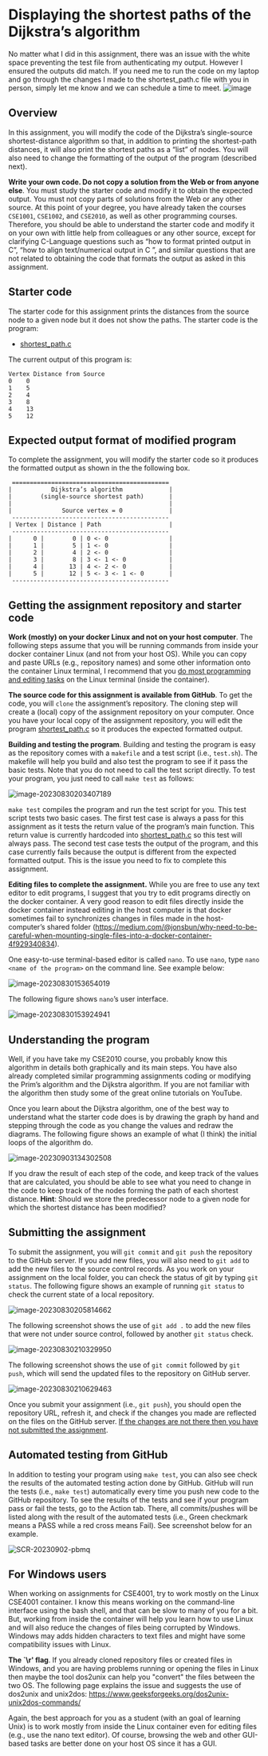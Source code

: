 # Displaying the shortest paths of the Dijkstra’s algorithm

No matter what I did in this assignment, there was an issue with the white space preventing the test file from authenticating my output. However I ensured the outputs did match.
If you need me to run the code on my laptop and go through the changes I made to the shortest_path.c file with you in person, simply let me know and we can schedule a time to meet.
![image](https://github.com/eribeiroClassroom/spring2024-display-shortest-paths-jscalzimarti/assets/125903169/a6f84b5a-5c99-40ce-8dc6-f485389470cb)

## Overview

In this assignment, you will modify the code of the Dijkstra’s single-source shortest-distance algorithm so that, in addition to printing the shortest-path distances, it will also print the shortest paths as a “list” of nodes. You will also need to change the formatting of the output of the program (described next).  

**Write your own code. Do not copy a solution from the Web or from anyone else**. You must study the starter code and modify it to obtain the expected output. You must not copy parts of solutions from the Web or any other source. At this point of your degree, you have already taken the courses `CSE1001`, `CSE1002`, and `CSE2010`, as well as other programming courses. Therefore, you should be able to understand the starter code and modify it on your own with little help from colleagues or any other source, except for clarifying C-Language questions such as “how to format printed output in C”, “how to align text/numerical output in C ”, and similar questions that are not related to obtaining the code that formats the output as asked in this assignment.   

## Starter code

The starter code for this assignment prints the distances from the source node to a given node but it does not show the paths. The starter code is the program: 

- [shortest_path.c](https://github.com/eraldoribeiro/shortestPathAssignment/blob/main/shortest_path.c)

The current output of this program is: 

```shell
Vertex Distance from Source
0 	 0
1 	 5
2 	 4
3 	 8
4 	 13
5 	 12
```

## Expected output format of modified program

To complete the assignment, you will modify the starter code so it produces the formatted output as shown in the the following box. 


```
 ============================================
|           Dijkstra’s algorithm             |
|        (single-source shortest path)       |
|                                            |
|              Source vertex = 0             |
 --------------------------------------------
| Vertex | Distance | Path                   |
 --------------------------------------------
|      0 |        0 | 0 <- 0                 |
|      1 |        5 | 1 <- 0                 |
|      2 |        4 | 2 <- 0                 |
|      3 |        8 | 3 <- 1 <- 0            |
|      4 |       13 | 4 <- 2 <- 0            |
|      5 |       12 | 5 <- 3 <- 1 <- 0       |
 --------------------------------------------
```

## Getting the assignment repository and starter code

**Work (mostly) on your docker Linux and not on your host computer**. The following steps assume that you will be running commands from inside your docker container Linux (and not from your host OS). While you can copy and paste URLs (e.g., repository names) and some other information onto the container Linux terminal, I recommend that you <u>do most programming and editing tasks</u> on the Linux terminal (inside the container). 

**The source code for this assignment is available from GitHub**. To get the code, you will `clone` the assignment’s repository. The cloning step will create a (local) copy of the assignment repository on your computer. Once you have your local copy of the assignment repository, you will edit the program [shortest_path.c](https://github.com/eraldoribeiro/shortestPathAssignment/blob/main/shortest_path.c) so it  produces the expected formatted output. 

**Building and testing the program**. Building and testing the program is easy as the repository comes with a `makefile` and a test script (i.e., `test.sh`). The makefile will help you build and also test the program to see if it pass the basic tests. Note that you do not need to call the test script directly. To test your program, you just need to call `make test` as follows: 

![image-20230830203407189](figs/image-20230830203407189.png)

`make test` compiles the program and run the test script for you. This test script tests two basic cases. The first test case is always a pass for this assignment as it tests the return value of the program’s main function. This return value is currently hardcoded into [shortest_path.c](https://github.com/eraldoribeiro/shortestPathAssignment/blob/main/shortest_path.c) so this test will always pass. The second test case tests the output of the program, and this case currently fails because the output is different from the expected formatted output. This is the issue you need to fix to complete this assignment. 

**Editing files to complete the assignment.** While you are free to use any text editor to edit programs, I suggest that you try to edit programs directly on the docker container. A very good reason to edit files directly inside the docker container instead editing in the host computer is that docker sometimes fail to synchronizes changes in files made in the host-computer’s shared folder (https://medium.com/@jonsbun/why-need-to-be-careful-when-mounting-single-files-into-a-docker-container-4f929340834). 

One easy-to-use terminal-based editor is called `nano`. To use `nano`, type `nano <name of the program>` on the command line. See example below: 

![image-20230830153654019](figs/image-20230830153654019.png) 

The following figure shows `nano`’s user interface. 

![image-20230830153924941](figs/image-20230830153924941.png)

## Understanding the program

Well, if you have take my CSE2010 course, you probably know this algorithm in details both graphically and its main steps. You have also already completed similar programming assignments coding or modifying the Prim’s algorithm and the Dijkstra algorithm. If you are not familiar with the algorithm then study some of the great online tutorials on YouTube. 

Once you learn about the Dijkstra algorithm, one of the best way to understand what the starter code does is by drawing the graph by hand and stepping through the code as you change the values and redraw the diagrams. The following figure shows an example of what (I think) the initial loops of the algorithm do. 

![image-20230903134302508](figs/image-20230903134302508.png)

If you draw the result of each step of the code, and keep track of the values that are calculated, you should be able to see what you need to change in the code to keep track of the nodes forming the path of each shortest distance. **Hint**: Should we store the predecessor node to a given node for which the shortest distance has been modified? 

## Submitting the assignment

To submit the assignment, you will `git commit` and `git push` the repository to the GitHub server. If you add new files, you will also need to `git add` to add the new files to the source control records. As you work on your assignment on the local folder, you can check the status of git by typing `git status`. The following figure shows an example of running `git status` to check the current state of a local repository. 

![image-20230830205814662](figs/image-20230830205814662.png)

The following screenshot shows the use of `git add .` to add the new files that were not under source control, followed by another `git status` check. 

![image-20230830210329950](figs/image-20230830210329950.png)

The following screenshot shows the use of `git commit` followed by `git push`, which will send the updated files to the repository on GitHub server. 

![image-20230830210629463](figs/image-20230830210629463.png)

Once you submit your assignment (i.e., `git push`), you should open the repository URL, refresh it, and check if the changes you made are reflected on the files on the GitHub server. <u>If the changes are not there then you have not submitted the assignment</u>. 

## Automated testing from GitHub

In addition to testing your program using `make test`, you can also see check the results of the automated testing action done by GitHub. GitHub will run the tests (i.e., `make test`) automatically every time you push new code to the GitHub repository. To see the results of the tests and see if your program pass or fail the tests, go to the Action tab. There, all commits/pushes will be listed along with the result of the automated tests (i.e., Green checkmark means a PASS while a red cross means Fail). See screenshot below for an example. 

![SCR-20230902-pbmq](figs/SCR-20230902-pbmq.png)

## For Windows users 

When working on assignments for CSE4001, try to work mostly on the Linux CSE4001 container. I know this means working on the command-line interface using the bash shell, and that can be slow to many of you for a bit. But, working from inside the container will help you learn how to use Linux and will also reduce the changes of files being corrupted by Windows. Windows may adds hidden characters to text files and might have some compatibility issues with Linux. 

**The `\r' flag**. If you already cloned repository files or created files in Windows, and you are having problems running or opening the files in Linux then maybe the tool dos2unix can help you "convert" the files between the two OS. The following page explains the issue and suggests the use of dos2unix and unix2dos: https://www.geeksforgeeks.org/dos2unix-unix2dos-commands/

Again, the best approach for you as a student (with an goal of learning Unix) is to work mostly from inside the Linux container even for editing files (e.g., use the nano text editor). Of course, browsing the web and other GUI-based tasks are better done on your host OS since it has a GUI. 



